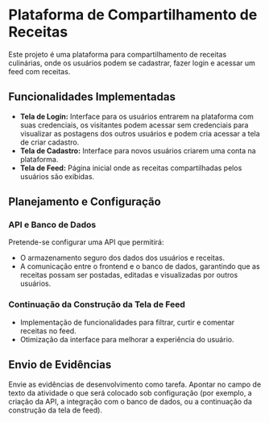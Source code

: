 # Plataforma de Compartilhamento de Receitas

Este projeto é uma plataforma para compartilhamento de receitas culinárias, onde os usuários podem se cadastrar, fazer login e acessar um feed com receitas. 

## Funcionalidades Implementadas

- **Tela de Login:** Interface para os usuários entrarem na plataforma com suas credenciais, os visitantes podem acessar sem credenciais para visualizar as postagens dos outros usuários e podem cria acessar a tela de criar cadastro.
- **Tela de Cadastro:** Interface para novos usuários criarem uma conta na plataforma.
- **Tela de Feed:** Página inicial onde as receitas compartilhadas pelos usuários são exibidas.

## Planejamento e Configuração

### API e Banco de Dados

Pretende-se configurar uma API que permitirá:
- O armazenamento seguro dos dados dos usuários e receitas.
- A comunicação entre o frontend e o banco de dados, garantindo que as receitas possam ser postadas, editadas e visualizadas por outros usuários.

### Continuação da Construção da Tela de Feed

- Implementação de funcionalidades para filtrar, curtir e comentar receitas no feed.
- Otimização da interface para melhorar a experiência do usuário.

## Envio de Evidências

Envie as evidências de desenvolvimento como tarefa. Apontar no campo de texto da atividade o que será colocado sob configuração (por exemplo, a criação da API, a integração com o banco de dados, ou a continuação da construção da tela de feed).
